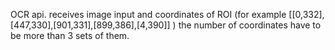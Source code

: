 OCR api. receives image input and coordinates of ROI (for example [[0,332],[447,330],[901,331],[899,386],[4,390]] ) the number of coordinates have to be more than 3 sets of them.
